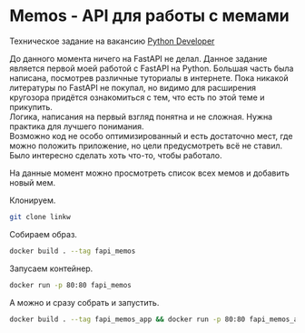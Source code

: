 # Memos - API для работы с мемами

Техническое задание на вакансию [Python Developer](test_task.md)  


До данного момента ничего на FastAPI не делал. Данное задание является первой моей работой с FastAPI на Python. Большая часть была написана, посмотрев различные туториалы в интернете. Пока никакой литературы по FastAPI не покупал, но видимо для расширения кругозора придётся ознакомиться с тем, что есть по этой теме и прикупить.    
Логика, написания на первый взгляд понятна и не сложная. Нужна практика для лучшего понимания.  
Возможно код не особо оптимизированный и есть достаточно мест, где можно положить приложение, но цели предусмотреть всё не ставил. Было интересно сделать хоть что-то, чтобы работало.    


На данные момент можно просмотреть список всех мемов и добавить новый мем.  

Клонируем.  
```bash
git clone linkw
```

Собираем образ.
```bash
docker build . --tag fapi_memos
```

Запусаем контейнер.  
```bash
docker run -p 80:80 fapi_memos
```

А можно и сразу собрать и запустить.
```bash
docker build . --tag fapi_memos_app && docker run -p 80:80 fapi_memos_app
```